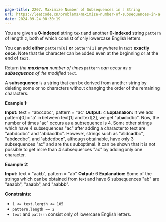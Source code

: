 ```yaml
---
page-title: 2207. Maximize Number of Subsequences in a String
url: https://leetcode.cn/problems/maximize-number-of-subsequences-in-a-string/description/?envType=daily-question&envId=2024-09-24
date: 2024-09-24 08:30:19
---
```

You are given a **0-indexed** string `text` and another **0-indexed** string `pattern` of length `2`, both of which consist of only lowercase English letters.

You can add **either** `pattern[0]` **or** `pattern[1]` anywhere in `text` **exactly once**. Note that the character can be added even at the beginning or at the end of `text`.

Return *the **maximum** number of times* `pattern` *can occur as a **subsequence** of the modified* `text`.

A **subsequence** is a string that can be derived from another string by deleting some or no characters without changing the order of the remaining characters.

**Example 1:**

**Input:** text = "abdcdbc", pattern = "ac"
**Output:** 4
**Explanation:**
If we add pattern\[0\] = 'a' in between text\[1\] and text\[2\], we get "ab**a**dcdbc". Now, the number of times "ac" occurs as a subsequence is 4.
Some other strings which have 4 subsequences "ac" after adding a character to text are "**a**abdcdbc" and "abd**a**cdbc".
However, strings such as "abdc**a**dbc", "abd**c**cdbc", and "abdcdbc**c**", although obtainable, have only 3 subsequences "ac" and are thus suboptimal.
It can be shown that it is not possible to get more than 4 subsequences "ac" by adding only one character.

**Example 2:**

**Input:** text = "aabb", pattern = "ab"
**Output:** 6
**Explanation:**
Some of the strings which can be obtained from text and have 6 subsequences "ab" are "**a**aabb", "aa**a**bb", and "aab**b**b".

**Constraints:**

-   `1 <= text.length <= 105`
-   `pattern.length == 2`
-   `text` and `pattern` consist only of lowercase English letters.